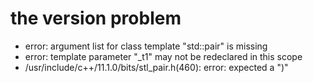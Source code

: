 # the version problem

- error: argument list for class template "std::pair" is missing
- error: template parameter "_t1" may not be redeclared in this scope
- /usr/include/c++/11.1.0/bits/stl_pair.h(460): error: expected a ")"

